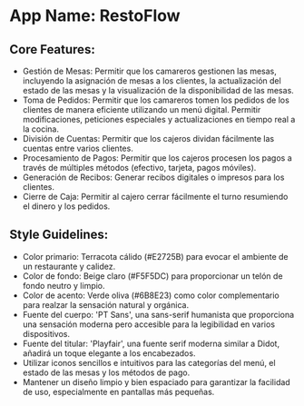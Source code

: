 # **App Name**: RestoFlow

## Core Features:

- Gestión de Mesas: Permitir que los camareros gestionen las mesas, incluyendo la asignación de mesas a los clientes, la actualización del estado de las mesas y la visualización de la disponibilidad de las mesas.
- Toma de Pedidos: Permitir que los camareros tomen los pedidos de los clientes de manera eficiente utilizando un menú digital. Permitir modificaciones, peticiones especiales y actualizaciones en tiempo real a la cocina.
- División de Cuentas: Permitir que los cajeros dividan fácilmente las cuentas entre varios clientes.
- Procesamiento de Pagos: Permitir que los cajeros procesen los pagos a través de múltiples métodos (efectivo, tarjeta, pagos móviles).
- Generación de Recibos: Generar recibos digitales o impresos para los clientes.
- Cierre de Caja: Permitir al cajero cerrar fácilmente el turno resumiendo el dinero y los pedidos.

## Style Guidelines:

- Color primario: Terracota cálido (#E2725B) para evocar el ambiente de un restaurante y calidez.
- Color de fondo: Beige claro (#F5F5DC) para proporcionar un telón de fondo neutro y limpio.
- Color de acento: Verde oliva (#6B8E23) como color complementario para realzar la sensación natural y orgánica.
- Fuente del cuerpo: 'PT Sans', una sans-serif humanista que proporciona una sensación moderna pero accesible para la legibilidad en varios dispositivos.
- Fuente del titular: 'Playfair', una fuente serif moderna similar a Didot, añadirá un toque elegante a los encabezados.
- Utilizar iconos sencillos e intuitivos para las categorías del menú, el estado de las mesas y los métodos de pago.
- Mantener un diseño limpio y bien espaciado para garantizar la facilidad de uso, especialmente en pantallas más pequeñas.